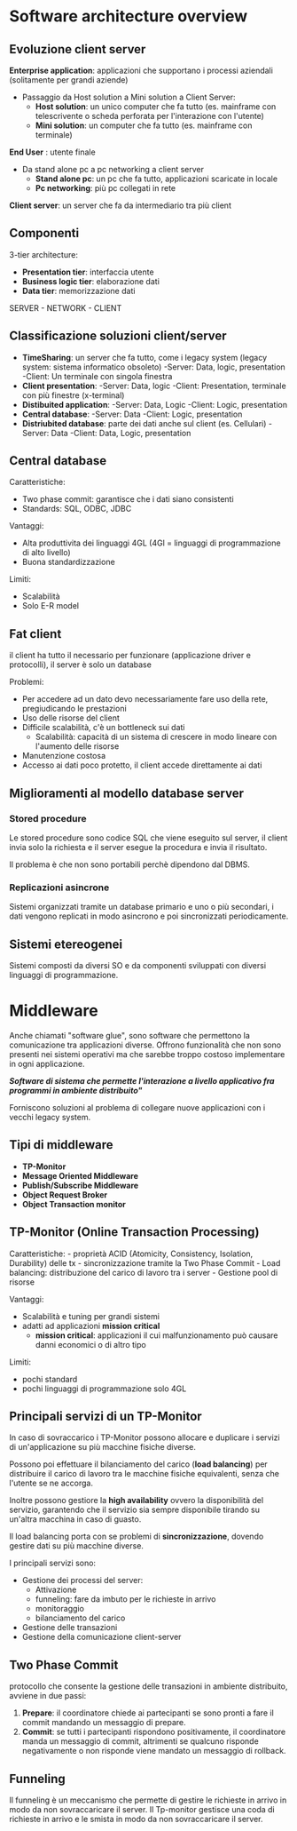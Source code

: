 # Software architecture overview

## Evoluzione client server

**Enterprise application**: applicazioni che supportano i processi aziendali (solitamente per grandi aziende)

- Passaggio da Host solution a Mini solution a Client Server:
  - **Host solution**: un unico computer che fa tutto (es. mainframe con telescrivente o scheda perforata per l'interazione con l'utente)
  - **Mini solution**: un computer che fa tutto (es. mainframe con terminale)

**End User** : utente finale

- Da stand alone pc a pc networking a client server
  - **Stand alone pc**: un pc che fa tutto, applicazioni scaricate in locale
  - **Pc networking**: più pc collegati in rete

**Client server**: un server che fa da intermediario tra più client

## Componenti

3-tier architecture:

- **Presentation tier**: interfaccia utente
- **Business logic tier**: elaborazione dati
- **Data tier**: memorizzazione dati

SERVER - NETWORK - CLIENT

## Classificazione soluzioni client/server

- **TimeSharing**: un server che fa tutto, come i legacy system (legacy system: sistema informatico obsoleto)
  -Server: Data, logic, presentation
  -Client: Un terminale con singola finestra
- **Client presentation**:
  -Server: Data, logic
  -Client: Presentation, terminale con più finestre (x-terminal)
- **Distibuited application**:
  -Server: Data, Logic
  -Client: Logic, presentation
- **Central database**:
  -Server: Data
  -Client: Logic, presentation
- **Distriubited database**: parte dei dati anche sul client (es. Cellulari)
  -Server: Data
  -Client: Data, Logic, presentation

## Central database

Caratteristiche:

- Two phase commit: garantisce che i dati siano consistenti
- Standards: SQL, ODBC, JDBC

Vantaggi:

- Alta produttivita dei linguaggi 4GL (4Gl = linguaggi di programmazione di alto livello)
- Buona standardizzazione

Limiti:

- Scalabilità
- Solo E-R model

## Fat client

il client ha tutto il necessario per funzionare (applicazione driver e protocolli), il server è solo un database

Problemi:

- Per accedere ad un dato devo necessariamente fare uso della rete, pregiudicando le prestazioni
- Uso delle risorse del client
- Difficile scalabilità, c'è un bottleneck sui dati
  - Scalabilità: capacità di un sistema di crescere in modo lineare con l'aumento delle risorse
- Manutenzione costosa
- Accesso ai dati poco protetto, il client accede direttamente ai dati

## Miglioramenti al modello database server

### Stored procedure

Le stored procedure sono codice SQL che viene eseguito sul server, il client invia solo la richiesta e il server esegue la procedura e invia il risultato.

Il problema è che non sono portabili perchè dipendono dal DBMS.

### Replicazioni asincrone

Sistemi organizzati tramite un database primario e uno o più secondari, i dati vengono replicati in modo asincrono e poi sincronizzati periodicamente.

## Sistemi etereogenei

Sistemi composti da diversi SO e da componenti sviluppati con diversi linguaggi di programmazione.

# Middleware

Anche chiamati "software glue", sono software che permettono la comunicazione tra applicazioni diverse. Offrono funzionalità che non sono presenti nei sistemi operativi ma che sarebbe troppo costoso implementare in ogni applicazione.

**_Software di sistema che permette l'interazione a livello applicativo fra programmi in ambiente distribuito"_**

Forniscono soluzioni al problema di collegare nuove applicazioni con i vecchi legacy system.

## Tipi di middleware

- **TP-Monitor**
- **Message Oriented Middleware**
- **Publish/Subscribe Middleware**
- **Object Request Broker**
- **Object Transaction monitor**

## TP-Monitor (Online Transaction Processing)

Caratteristiche: - proprietà ACID (Atomicity, Consistency, Isolation, Durability) delle tx - sincronizzazione tramite la Two Phase Commit - Load balancing: distribuzione del carico di lavoro tra i server - Gestione pool di risorse

Vantaggi:

- Scalabilità e tuning per grandi sistemi
- adatti ad applicazioni **mission critical**
  - **mission critical**: applicazioni il cui malfunzionamento può causare danni economici o di altro tipo

Limiti:

- pochi standard
- pochi linguaggi di programmazione solo 4GL

## Principali servizi di un TP-Monitor

In caso di sovraccarico i TP-Monitor possono allocare e duplicare i servizi di un'applicazione su più macchine fisiche diverse.

Possono poi effettuare il bilanciamento del carico (**load balancing**) per distribuire il carico di lavoro tra le macchine fisiche equivalenti, senza che l'utente se ne accorga.

Inoltre possono gestiore la **high availability** ovvero la disponibilità del servizio, garantendo che il servizio sia sempre disponibile tirando su un'altra macchina in caso di guasto.

Il load balancing porta con se problemi di **sincronizzazione**, dovendo gestire dati su più macchine diverse.

I principali servizi sono:

- Gestione dei processi del server:
  - Attivazione
  - funneling: fare da imbuto per le richieste in arrivo
  - monitoraggio
  - bilanciamento del carico
- Gestione delle transazioni
- Gestione della comunicazione client-server

## Two Phase Commit

protocollo che consente la gestione delle transazioni in ambiente distribuito, avviene in due passi:

1. **Prepare**: il coordinatore chiede ai partecipanti se sono pronti a fare il commit mandando un messaggio di prepare.
2. **Commit**: se tutti i partecipanti rispondono positivamente, il coordinatore manda un messaggio di commit, altrimenti se qualcuno risponde negativamente o non risponde viene mandato un messaggio di rollback.

## Funneling

Il funneling è un meccanismo che permette di gestire le richieste in arrivo in modo da non sovraccaricare il server. Il Tp-monitor gestisce una coda di richieste in arrivo e le smista in modo da non sovraccaricare il server.
